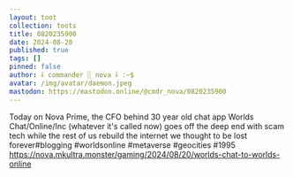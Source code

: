 ```yaml
---
layout: toot
collection: toots
title: 0820235900
date: 2024-08-20
published: true
tags: []
pinned: false
author: ⸸ commander ░ nova ⸸ :~$
avatar: /img/avatar/daemon.jpeg
mastodon: https://mastodon.online/@cmdr_nova/0820235900
---
```


Today on Nova Prime, the CFO behind 30 year old chat app Worlds Chat/Online/Inc (whatever it's called now) goes off the deep end with scam tech while the rest of us rebuild the internet we thought to be lost forever#blogging #worldsonline #metaverse #geocities #1995 https://nova.mkultra.monster/gaming/2024/08/20/worlds-chat-to-worlds-online
